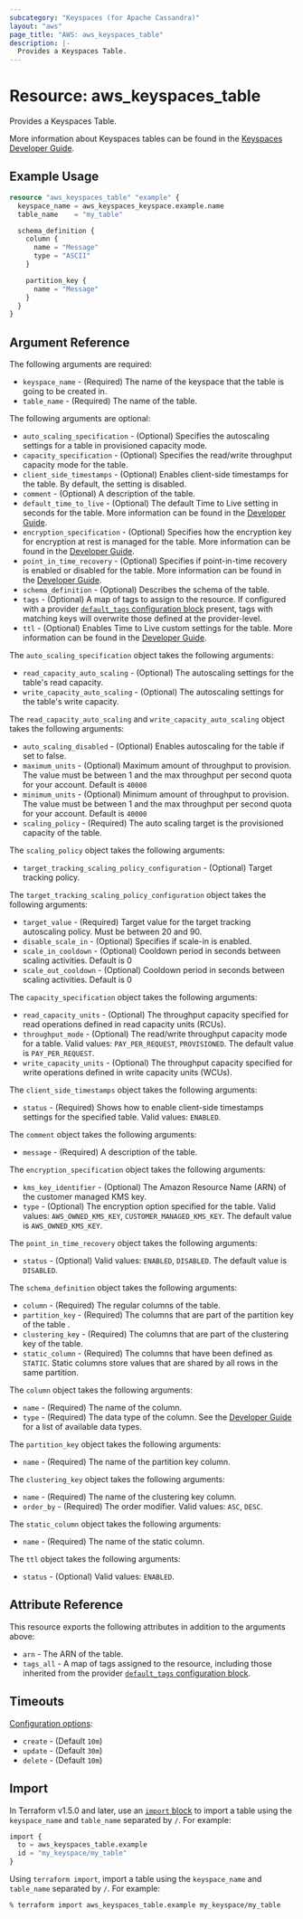 ```yaml
---
subcategory: "Keyspaces (for Apache Cassandra)"
layout: "aws"
page_title: "AWS: aws_keyspaces_table"
description: |-
  Provides a Keyspaces Table.
---
```


# Resource: aws_keyspaces_table

Provides a Keyspaces Table.

More information about Keyspaces tables can be found in the [Keyspaces Developer Guide](https://docs.aws.amazon.com/keyspaces/latest/devguide/working-with-tables.html).

## Example Usage

```terraform
resource "aws_keyspaces_table" "example" {
  keyspace_name = aws_keyspaces_keyspace.example.name
  table_name    = "my_table"

  schema_definition {
    column {
      name = "Message"
      type = "ASCII"
    }

    partition_key {
      name = "Message"
    }
  }
}
```

## Argument Reference

The following arguments are required:

* `keyspace_name` - (Required) The name of the keyspace that the table is going to be created in.
* `table_name` - (Required) The name of the table.

The following arguments are optional:

* `auto_scaling_specification` - (Optional) Specifies the autoscaling settings for a table in provisioned capacity mode.
* `capacity_specification` - (Optional) Specifies the read/write throughput capacity mode for the table.
* `client_side_timestamps` - (Optional) Enables client-side timestamps for the table. By default, the setting is disabled.
* `comment` - (Optional) A description of the table.
* `default_time_to_live` - (Optional) The default Time to Live setting in seconds for the table. More information can be found in the [Developer Guide](https://docs.aws.amazon.com/keyspaces/latest/devguide/TTL-how-it-works.html#ttl-howitworks_default_ttl).
* `encryption_specification` - (Optional) Specifies how the encryption key for encryption at rest is managed for the table. More information can be found in the [Developer Guide](https://docs.aws.amazon.com/keyspaces/latest/devguide/EncryptionAtRest.html).
* `point_in_time_recovery` - (Optional) Specifies if point-in-time recovery is enabled or disabled for the table. More information can be found in the [Developer Guide](https://docs.aws.amazon.com/keyspaces/latest/devguide/PointInTimeRecovery.html).
* `schema_definition` - (Optional) Describes the schema of the table.
* `tags` - (Optional) A map of tags to assign to the resource. If configured with a provider [`default_tags` configuration block](https://registry.terraform.io/providers/hashicorp/aws/latest/docs#default_tags-configuration-block) present, tags with matching keys will overwrite those defined at the provider-level.
* `ttl` - (Optional) Enables Time to Live custom settings for the table. More information can be found in the [Developer Guide](https://docs.aws.amazon.com/keyspaces/latest/devguide/TTL.html).

The `auto_scaling_specification` object takes the following arguments:

* `read_capacity_auto_scaling` - (Optional) The autoscaling settings for the table's read capacity.
* `write_capacity_auto_scaling` - (Optional) The autoscaling settings for the table's write capacity.

The `read_capacity_auto_scaling` and `write_capacity_auto_scaling` object takes the following arguments:

* `auto_scaling_disabled` - (Optional) Enables autoscaling for the table if set to false.
* `maximum_units` - (Optional) Maximum amount of throughput to provision. The value must be between 1 and the max throughput per second quota for your account. Default is `40000`
* `minimum_units` - (Optional) Minimum amount of throughput to provision. The value must be between 1 and the max throughput per second quota for your account. Default is `40000`
* `scaling_policy` - (Required) The auto scaling target is the provisioned capacity of the table.

The `scaling_policy` object takes the following arguments:

* `target_tracking_scaling_policy_configuration` - (Optional) Target tracking policy.

The `target_tracking_scaling_policy_configuration` object takes the following arguments:

* `target_value` - (Required) Target value for the target tracking autoscaling policy. Must be between 20 and 90.
* `disable_scale_in` - (Optional) Specifies if scale-in is enabled.
* `scale_in_cooldown` - (Optional) Cooldown period in seconds between scaling activities. Default is 0
* `scale_out_cooldown` - (Optional) Cooldown period in seconds between scaling activities. Default is 0

The `capacity_specification` object takes the following arguments:

* `read_capacity_units` - (Optional) The throughput capacity specified for read operations defined in read capacity units (RCUs).
* `throughput_mode` - (Optional) The read/write throughput capacity mode for a table. Valid values: `PAY_PER_REQUEST`, `PROVISIONED`. The default value is `PAY_PER_REQUEST`.
* `write_capacity_units` - (Optional) The throughput capacity specified for write operations defined in write capacity units (WCUs).

The `client_side_timestamps` object takes the following arguments:

* `status` - (Required) Shows how to enable client-side timestamps settings for the specified table. Valid values: `ENABLED`.

The `comment` object takes the following arguments:

* `message` - (Required) A description of the table.

The `encryption_specification` object takes the following arguments:

* `kms_key_identifier` - (Optional) The Amazon Resource Name (ARN) of the customer managed KMS key.
* `type` - (Optional) The encryption option specified for the table. Valid values: `AWS_OWNED_KMS_KEY`, `CUSTOMER_MANAGED_KMS_KEY`. The default value is `AWS_OWNED_KMS_KEY`.

The `point_in_time_recovery` object takes the following arguments:

* `status` - (Optional) Valid values: `ENABLED`, `DISABLED`. The default value is `DISABLED`.

The `schema_definition` object takes the following arguments:

* `column` - (Required) The regular columns of the table.
* `partition_key` - (Required) The columns that are part of the partition key of the table .
* `clustering_key` - (Required) The columns that are part of the clustering key of the table.
* `static_column` - (Required) The columns that have been defined as `STATIC`. Static columns store values that are shared by all rows in the same partition.

The `column` object takes the following arguments:

* `name` - (Required) The name of the column.
* `type` - (Required) The data type of the column. See the [Developer Guide](https://docs.aws.amazon.com/keyspaces/latest/devguide/cql.elements.html#cql.data-types) for a list of available data types.

The `partition_key` object takes the following arguments:

* `name` - (Required) The name of the partition key column.

The `clustering_key` object takes the following arguments:

* `name` - (Required) The name of the clustering key column.
* `order_by` - (Required) The order modifier. Valid values: `ASC`, `DESC`.

The `static_column` object takes the following arguments:

* `name` - (Required) The name of the static column.

The `ttl` object takes the following arguments:

* `status` - (Optional) Valid values: `ENABLED`.

## Attribute Reference

This resource exports the following attributes in addition to the arguments above:

* `arn` - The ARN of the table.
* `tags_all` - A map of tags assigned to the resource, including those inherited from the provider [`default_tags` configuration block](https://registry.terraform.io/providers/hashicorp/aws/latest/docs#default_tags-configuration-block).

## Timeouts

[Configuration options](https://developer.hashicorp.com/terraform/language/resources/syntax#operation-timeouts):

- `create` - (Default `10m`)
- `update` - (Default `30m`)
- `delete` - (Default `10m`)

## Import

In Terraform v1.5.0 and later, use an [`import` block](https://developer.hashicorp.com/terraform/language/import) to import a table using the `keyspace_name` and `table_name` separated by `/`. For example:

```terraform
import {
  to = aws_keyspaces_table.example
  id = "my_keyspace/my_table"
}
```

Using `terraform import`, import a table using the `keyspace_name` and `table_name` separated by `/`. For example:

```console
% terraform import aws_keyspaces_table.example my_keyspace/my_table
```
